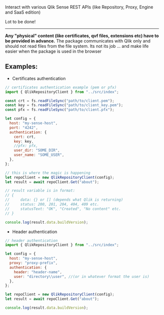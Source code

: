Interact with various Qlik Sense REST APIs (like Repository, Proxy, Engine and SaaS edition)

Lot to be done!

---

**Any "physical" content (like certificates, qvf files, extensions etc)
have to be provided in advance.**
The package communicates with Qlik only and should not read files from the file system. Its not its job ... and make life easier when the package is used in the browser

## Examples:

- Certificates authentication

```javascript
// certificates authentication example (pem or pfx)
import { QlikRepositoryClient } from "../src/index";

const crt = fs.readFileSync("path/to/client.pem");
const key = fs.readFileSync("path/to/client_key.pem");
const pfx = fs.readFileSync("path/to/client.pfx");

let config = {
  host: "my-sense-host",
  port: "4242",
  authentication: {
    cert: crt,
    key: key,
    //pfx: pfx,
    user_dir: "SOME_DIR",
    user_name: "SOME_USER",
  },
};

// this is where the magic is happening
let repoClient = new QlikRepositoryClient(config);
let result = await repoClient.Get("about");

// result variable is in format:
// {
//     data: {} or [] (depends what Qlik is returning)
//     status: 200, 201, 204, 404, 409 etc.
//     statusText: "OK", "Created", "No content" etc.
// }

console.log(result.data.buildVersion);
```

- Header authentication

```javascript
// header authentication
import { QlikRepositoryClient } from "../src/index";

let config = {
  host: "my-sense-host",
  proxy: "proxy-prefix",
  authentication: {
    header: "header-name",
    user: "directory\\user", //(or in whatever format the user is)
  },
};

let repoClient = new QlikRepositoryClient(config);
let result = await repoClient.Get("about");

console.log(result.data.buildVersion);
```
